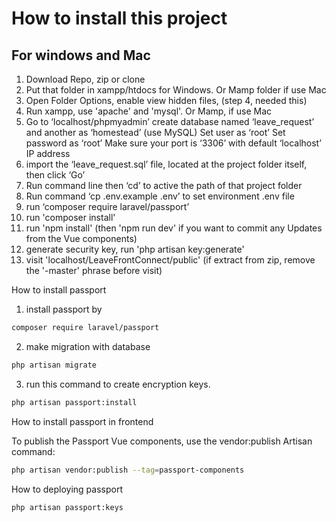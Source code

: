 # How to install this project 

## For windows and Mac 

1) Download Repo, zip or clone
2) Put that folder in xampp/htdocs for Windows. Or Mamp folder if use Mac
3) Open Folder Options, enable view hidden files, (step 4, needed this)
4) Run xampp, use 'apache' and 'mysql'. Or Mamp, if use Mac
5) Go to ‘localhost/phpmyadmin’ create database named ‘leave_request’ and another as ‘homestead’ (use MySQL)
	Set user as ‘root’
	Set password as ‘root’
	Make sure your port is ‘3306’ with default ‘localhost’ IP address
6) import the ‘leave_request.sql’ file, located at the project folder itself, then click ‘Go’
7) Run command line then ‘cd’ to active the path of that project folder
8) Run command ‘cp .env.example .env’ to set environment .env file
9) run ‘composer require laravel/passport’
10) run 'composer install'
11) run 'npm install' (then 'npm run dev' if you want to commit any Updates from the Vue components)
12) generate security key, run 'php artisan key:generate'
13) visit 'localhost/LeaveFrontConnect/public' (if extract from zip, remove the '-master' phrase before visit)

How to install passport

1) install passport by
```sh
composer require laravel/passport
```

2) make migration with database
```sh
php artisan migrate
```

3) run this command to create encryption keys.
```sh
php artisan passport:install
```

How to install passport in frontend

To publish the Passport Vue components,  use the vendor:publish Artisan command:
```sh
php artisan vendor:publish --tag=passport-components
```

How to deploying passport
```sh
php artisan passport:keys
```

